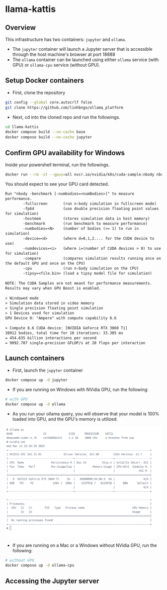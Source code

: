 # llama-kattis

## Overview

This infrastructure has two containers: `jupyter` and `ollama`. 
- The `jupyter` container will launch a Jupyter server that is accessible through the 
host machine's browser at port 18888
- The `ollama` container can be launched using either `ollama` service (with GPU) or `ollama-cpu` service (without GPU). 

## Setup Docker containers

- First, clone the repository

~~~bash
git config --global core.autocrlf false
git clone https://github.com/linhbngo/ollama_platform
~~~

- Next, cd into the cloned repo and run the followings. 

~~~bash
cd llama-kattis
docker compose build --no-cache base
docker compose build --no-cache jupyter
~~~

## Confirm GPU availability for Windows

Inside your powershell terminal, run the followings. 

~~~bash
docker run --rm -it --gpus=all nvcr.io/nvidia/k8s/cuda-sample:nbody nbody -gpu -benchmark
~~~

You should expect to see your GPU card detected. 

~~~output
Run "nbody -benchmark [-numbodies=<numBodies>]" to measure performance.
        -fullscreen       (run n-body simulation in fullscreen mode)
        -fp64             (use double precision floating point values for simulation)
        -hostmem          (stores simulation data in host memory)
        -benchmark        (run benchmark to measure performance)
        -numbodies=<N>    (number of bodies (>= 1) to run in simulation)
        -device=<d>       (where d=0,1,2.... for the CUDA device to use)
        -numdevices=<i>   (where i=(number of CUDA devices > 0) to use for simulation)
        -compare          (compares simulation results running once on the default GPU and once on the CPU)
        -cpu              (run n-body simulation on the CPU)
        -tipsy=<file.bin> (load a tipsy model file for simulation)

NOTE: The CUDA Samples are not meant for performance measurements. Results may vary when GPU Boost is enabled.

> Windowed mode
> Simulation data stored in video memory
> Single precision floating point simulation
> 1 Devices used for simulation
GPU Device 0: "Ampere" with compute capability 8.6

> Compute 8.6 CUDA device: [NVIDIA GeForce RTX 3060 Ti]
38912 bodies, total time for 10 iterations: 33.305 ms
= 454.635 billion interactions per second
= 9092.707 single-precision GFLOP/s at 20 flops per interaction
~~~

## Launch containers

- First, launch the `jupyter` container

~~~bash
docker compose up -d jupyter
~~~

- If you are running on Windows with NVidia GPU, run the following:

~~~bash
# with GPU
docker compose up -d ollama
~~~

- As you run your ollama query, you will observe that your model is 100% loaded into 
GPU, and the GPU's memory is utilized. 

![](figures/nvidia-smi.png)

- If you are running on a Mac or a Windows without NVidia GPU, run the following:

~~~bash
# without GPU
docker compose up -d ollama-cpu
~~~

## Accessing the Jupyter server





